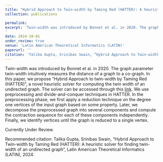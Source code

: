 ```yaml
---
title: "Hybrid Approach to Twin-width by Taming Red (HATTER): A heuristic solver for finding twin-width of an undirected graph"
collection: publications

permalink: 
excerpt: 'Twin-width was introduced by Bonnet et al. in 2020. The graph parameter twin-width intuitively measures the distance of a graph to a co-graph. In this paper, we propose “Hybrid Approach to twin-width by Taming Red (HATTER)”, a novel heuristic solver for computing the twin width of an undirected graph. The solver can be accessed through this [link](https://github.com/talikagupta/twin-width). We use preprocessing and divide-and-conquer techniques in HATTER. In the preprocessing phase, we first apply a reduction technique on the degree one vertices of the input graph based on some property. Later, we decompose the preprocessed graph into several components and compute the contraction sequence for each of these components independently. Finally, we identify vertices until the graph is reduced to a single vertex.
'
date: 2024-10-01
under_review: true
venue: 'Latin American Theoretical Informatics (LATIN)'
paperurl: ''
citation: 'Talika Gupta, Srinibas Swain, “Hybrid Approach to Twin-width by Taming Red (HATTER): A heuristic solver for finding twin-width of an undirected graph”, Latin American Theoretical Informatics (LATIN), 2024'
---
```

Twin-width was introduced by Bonnet et al. in 2020. The graph parameter twin-width intuitively measures the distance of a graph to a co-graph. In this paper, we propose “Hybrid Approach to twin-width by Taming Red (HATTER)”, a novel heuristic solver for computing the twin width of an undirected graph. The solver can be accessed through this [link](https://github.com/talikagupta/twin-width). We use preprocessing and divide-and-conquer techniques in HATTER. In the preprocessing phase, we first apply a reduction technique on the degree one vertices of the input graph based on some property. Later, we decompose the preprocessed graph into several components and compute the contraction sequence for each of these components independently. Finally, we identify vertices until the graph is reduced to a single vertex.

Currently Under Review.

Recommended citation: Talika Gupta, Srinibas Swain, “Hybrid Approach to Twin-width by Taming Red (HATTER): A heuristic solver for finding twin-width of an undirected graph”, Latin American Theoretical Informatics (LATIN), 2024.
